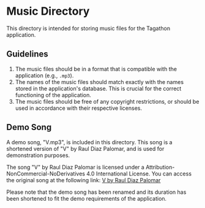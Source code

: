 # Music Directory

This directory is intended for storing music files for the Tagathon application.

## Guidelines

1. The music files should be in a format that is compatible with the application (e.g., `.mp3`).
2. The names of the music files should match exactly with the names stored in the application's database. This is crucial for the correct functioning of the application.
3. The music files should be free of any copyright restrictions, or should be used in accordance with their respective licenses.

## Demo Song

A demo song, "V.mp3", is included in this directory. This song is a shortened version of "V" by Raul Diaz Palomar, and is used for demonstration purposes.

The song "V" by Raul Diaz Palomar is licensed under a Attribution-NonCommercial-NoDerivatives 4.0 International License. You can access the original song at the following link: [V by Raul Diaz Palomar](https://freemusicarchive.org/music/Raul_Diaz_Palomar/Maqbara/5_V/)

Please note that the demo song has been renamed and its duration has been shortened to fit the demo requirements of the application.

